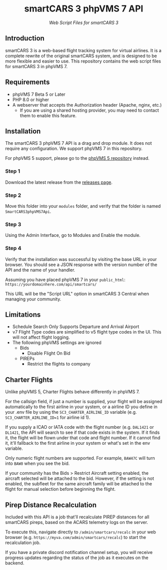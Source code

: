 <h1 align="center">smartCARS 3 phpVMS 7 API</h1>
<div align="center">
    <i>Web Script Files for smartCARS 3</i>
</div>

## Introduction
smartCARS 3 is a web-based flight tracking system for virtual airlines. It is a complete rewrite of the original smartCARS system, and is designed to be more flexible and easier to use. This repository contains the web script files for smartCARS 3 in phpVMS 7.

## Requirements
- phpVMS 7 Beta 5 or Later
- PHP 8.0 or higher
- A webserver that accepts the Authorization header (Apache, nginx, etc.)
    - If you are using a shared hosting provider, you may need to contact them to enable this feature.

## Installation
The smartCARS 3 phpVMS 7 API is a drag and drop module. It does not require any configuration. We support phpVMS 7 in this repository.

For phpVMS 5 support, please go to the [phpVMS 5 repository](https://github.com/invernyx/smartcars-3-phpvms5-api) instead.

### Step 1
Download the latest release from the [releases page](https://github.com/invernyx/smartcars-3-phpvms7-api/releases).

### Step 2
Move this folder into your `modules` folder, and verify that the folder is named `SmartCARS3phpVMS7Api`.

### Step 3
Using the Admin Interface, go to Modules and Enable the module.

### Step 4
Verify that the installation was successful by visiting the base URL in your browser. You should see a JSON response with the version number of the API and the name of your handler.

Assuming you have placed phpVMS 7 in your `public_html`:
`https://yourdomainhere.com/api/smartcars/`

This URL will be the "Script URL" option in smartCARS 3 Central when managing your community.

## Limitations

* Schedule Search Only Supports Departure and Arrival Airport
* v7 Flight Type codes are simplified to v5 flight type codes in the UI. This will not affect flight logging.
* The following phpVMS settings are ignored
  * Bids
    * Disable Flight On Bid
  * PIREPs
    * Restrict the flights to company

## Charter Flights

Unlike phpVMS 5, Charter Flights behave differently in phpVMS 7.

For the callsign field, if just a number is supplied, your flight will be assigned automatically to the first airline in your system, or a airline ID you define in your .env file by using the `SC3_CHARTER_AIRLINE_ID` variable (e.g. `SC3_CHARTER_AIRLINE_ID=1` for airline id 1).

If you supply a ICAO or IATA code with the flight number (e.g. `DAL1421` or `DL1421`, the API will search to see if that code exists in the system. If it finds it, the flight will be flown under that code and flight number. If it cannot find it, it'll fallback to the first airline in your system or what's set in the env variable.

Only numeric flight numbers are supported. For example, `BAW47C` will turn into `BAW0` when you see the bid.

If your community has the Bids > Restrict Aircraft setting enabled, the aircraft selected will be attached to the bid. However, if the setting is not enabled, the subfleet for the same aircraft family will be attached to the flight for manual selection before beginning the flight.

## Pirep Distance Recalculation

Included with this API is a job that'll recalculate PIREP distances for all smartCARS pireps, based on the ACARS telemetry logs on the server.

To execute this, navigate directly to `/admin/smartcars/recalc` in your web browser (e.g. `https://myva.com/admin/smartcars/recalc`) to start the recalculation job.

If you have a private discord notification channel setup, you will receive progress updates regarding the status of the job as it executes on the backend.